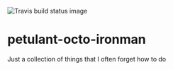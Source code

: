 ![Travis build status image](https://travis-ci.org/baz8080/petulant-octo-ironman.svg?branch=master)

# petulant-octo-ironman
Just a collection of things that I often forget how to do
